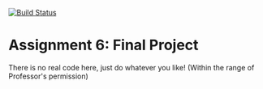 [![Build Status](https://travis-ci.org/NYUGeometricModeling/GM_Assignment_6.svg?branch=master)](https://travis-ci.org/NYUGeometricModeling/GM_Assignment_6)
# Assignment 6: Final Project

There is no real code here, just do whatever you like! (Within the range of Professor's permission)
